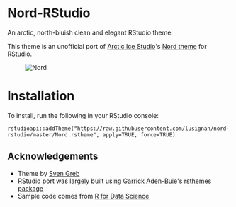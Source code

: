 # Nord-RStudio
An arctic, north-bluish clean and elegant RStudio theme.

This theme is an unofficial port of [Arctic Ice Studio](https://github.com/arcticicestudio/nord)'s [Nord theme](https://www.nordtheme.com) for RStudio.
<figure>
    <img src="https://github.com/lusignan/Nord-RStudio/blob/master/nord-rstudio-preview.png"
         alt="Nord">    
</figure>

# Installation
To install, run the following in your RStudio console:
```
rstudioapi::addTheme("https://raw.githubusercontent.com/lusignan/nord-rstudio/master/Nord.rstheme", apply=TRUE, force=TRUE)
```
## Acknowledgements
* Theme by [Sven Greb](https://github.com/svengreb)
* RStudio port was largely built using [Garrick Aden-Buie](https://github.com/gadenbuie)'s [rsthemes package](https://github.com/gadenbuie/rsthemes)
* Sample code comes from [R for Data Science](https://r4ds.had.co.nz/)
